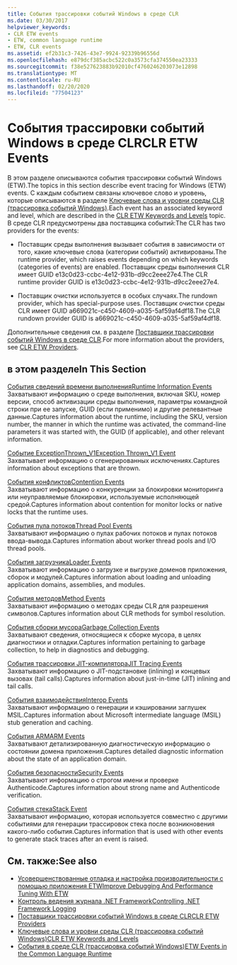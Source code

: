 ```yaml
---
title: События трассировки событий Windows в среде CLR
ms.date: 03/30/2017
helpviewer_keywords:
- CLR ETW events
- ETW, common language runtime
- ETW, CLR events
ms.assetid: ef2b31c3-7426-43e7-9924-92339b96556d
ms.openlocfilehash: e879dcf385acbc522c0a3573cfa374550ea23333
ms.sourcegitcommit: f38e527623883b92010cf4760246203073e12898
ms.translationtype: MT
ms.contentlocale: ru-RU
ms.lasthandoff: 02/20/2020
ms.locfileid: "77504123"
---
```

# <a name="clr-etw-events"></a><span data-ttu-id="8b9df-102">События трассировки событий Windows в среде CLR</span><span class="sxs-lookup"><span data-stu-id="8b9df-102">CLR ETW Events</span></span>
<span data-ttu-id="8b9df-103">В этом разделе описываются события трассировки событий Windows (ETW).</span><span class="sxs-lookup"><span data-stu-id="8b9df-103">The topics in this section describe event tracing for Windows (ETW) events.</span></span> <span data-ttu-id="8b9df-104">С каждым событием связаны ключевое слово и уровень, которые описываются в разделе [Ключевые слова и уровни среды CLR (трассировка событий Windows)](clr-etw-keywords-and-levels.md).</span><span class="sxs-lookup"><span data-stu-id="8b9df-104">Each event has an associated keyword and level, which are described in the [CLR ETW Keywords and Levels](clr-etw-keywords-and-levels.md) topic.</span></span> <span data-ttu-id="8b9df-105">В среде CLR предусмотрены два поставщика событий:</span><span class="sxs-lookup"><span data-stu-id="8b9df-105">The CLR has two providers for the events:</span></span>  
  
- <span data-ttu-id="8b9df-106">Поставщик среды выполнения вызывает события в зависимости от того, какие ключевые слова (категории событий) активированы.</span><span class="sxs-lookup"><span data-stu-id="8b9df-106">The runtime provider, which raises events depending on which keywords (categories of events) are enabled.</span></span> <span data-ttu-id="8b9df-107">Поставщик среды выполнения CLR имеет GUID e13c0d23-ccbc-4e12-931b-d9cc2eee27e4.</span><span class="sxs-lookup"><span data-stu-id="8b9df-107">The CLR runtime provider GUID is e13c0d23-ccbc-4e12-931b-d9cc2eee27e4.</span></span>  
  
- <span data-ttu-id="8b9df-108">Поставщик очистки используется в особых случаях.</span><span class="sxs-lookup"><span data-stu-id="8b9df-108">The rundown provider, which has special-purpose uses.</span></span> <span data-ttu-id="8b9df-109">Поставщик очистки среды CLR имеет GUID a669021c-c450-4609-a035-5af59af4df18.</span><span class="sxs-lookup"><span data-stu-id="8b9df-109">The CLR rundown provider GUID is a669021c-c450-4609-a035-5af59af4df18.</span></span>  
  
 <span data-ttu-id="8b9df-110">Дополнительные сведения см. в разделе [Поставщики трассировки событий Windows в среде CLR](clr-etw-providers.md).</span><span class="sxs-lookup"><span data-stu-id="8b9df-110">For more information about the providers, see [CLR ETW Providers](clr-etw-providers.md).</span></span>  
  
## <a name="in-this-section"></a><span data-ttu-id="8b9df-111">в этом разделе</span><span class="sxs-lookup"><span data-stu-id="8b9df-111">In This Section</span></span>  
 [<span data-ttu-id="8b9df-112">События сведений времени выполнения</span><span class="sxs-lookup"><span data-stu-id="8b9df-112">Runtime Information Events</span></span>](runtime-information-etw-events.md)  
 <span data-ttu-id="8b9df-113">Захватывают информацию о среде выполнения, включая SKU, номер версии, способ активизации среды выполнения, параметры командной строки при ее запуске, GUID (если применимо) и другие релевантные данные.</span><span class="sxs-lookup"><span data-stu-id="8b9df-113">Captures information about the runtime, including the SKU, version number, the manner in which the runtime was activated, the command-line parameters it was started with, the GUID (if applicable), and other relevant information.</span></span>  
  
 [<span data-ttu-id="8b9df-114">Событие ExceptionThrown_V1</span><span class="sxs-lookup"><span data-stu-id="8b9df-114">Exception Thrown_V1 Event</span></span>](exception-thrown-v1-etw-event.md)  
 <span data-ttu-id="8b9df-115">Захватывает информацию о сгенерированных исключениях.</span><span class="sxs-lookup"><span data-stu-id="8b9df-115">Captures information about exceptions that are thrown.</span></span>  
  
 [<span data-ttu-id="8b9df-116">События конфликтов</span><span class="sxs-lookup"><span data-stu-id="8b9df-116">Contention Events</span></span>](contention-etw-events.md)  
 <span data-ttu-id="8b9df-117">Захватывают информацию о конкуренции за блокировки мониторинга или неуправляемые блокировки, используемые исполняющей средой.</span><span class="sxs-lookup"><span data-stu-id="8b9df-117">Captures information about contention for monitor locks or native locks that the runtime uses.</span></span>  
  
 [<span data-ttu-id="8b9df-118">События пула потоков</span><span class="sxs-lookup"><span data-stu-id="8b9df-118">Thread Pool Events</span></span>](thread-pool-etw-events.md)  
 <span data-ttu-id="8b9df-119">Захватывают информацию о пулах рабочих потоков и пулах потоков ввода-вывода.</span><span class="sxs-lookup"><span data-stu-id="8b9df-119">Captures information about worker thread pools and I/O thread pools.</span></span>  
  
 [<span data-ttu-id="8b9df-120">События загрузчика</span><span class="sxs-lookup"><span data-stu-id="8b9df-120">Loader Events</span></span>](loader-etw-events.md)  
 <span data-ttu-id="8b9df-121">Захватывают информацию о загрузке и выгрузке доменов приложения, сборок и модулей.</span><span class="sxs-lookup"><span data-stu-id="8b9df-121">Captures information about loading and unloading application domains, assemblies, and modules.</span></span>  
  
 [<span data-ttu-id="8b9df-122">События методов</span><span class="sxs-lookup"><span data-stu-id="8b9df-122">Method Events</span></span>](method-etw-events.md)  
 <span data-ttu-id="8b9df-123">Захватывают информацию о методах среды CLR для разрешения символов.</span><span class="sxs-lookup"><span data-stu-id="8b9df-123">Captures information about CLR methods for symbol resolution.</span></span>  
  
 [<span data-ttu-id="8b9df-124">События сборки мусора</span><span class="sxs-lookup"><span data-stu-id="8b9df-124">Garbage Collection Events</span></span>](garbage-collection-etw-events.md)  
 <span data-ttu-id="8b9df-125">Захватывают сведения, относящиеся к сборке мусора, в целях диагностики и отладки.</span><span class="sxs-lookup"><span data-stu-id="8b9df-125">Captures information pertaining to garbage collection, to help in diagnostics and debugging.</span></span>  
  
 [<span data-ttu-id="8b9df-126">События трассировки JIT-компилятора</span><span class="sxs-lookup"><span data-stu-id="8b9df-126">JIT Tracing Events</span></span>](jit-tracing-etw-events.md)  
 <span data-ttu-id="8b9df-127">Захватывают информацию о JIT-подстановке (inlining) и концевых вызовах (tail calls).</span><span class="sxs-lookup"><span data-stu-id="8b9df-127">Captures information about just-in-time (JIT) inlining and tail calls.</span></span>  
  
 [<span data-ttu-id="8b9df-128">События взаимодействия</span><span class="sxs-lookup"><span data-stu-id="8b9df-128">Interop Events</span></span>](interop-etw-events.md)  
 <span data-ttu-id="8b9df-129">Захватывают информацию о генерации и кэшировании заглушек MSIL.</span><span class="sxs-lookup"><span data-stu-id="8b9df-129">Captures information about Microsoft intermediate language (MSIL) stub generation and caching.</span></span>  
  
 [<span data-ttu-id="8b9df-130">События ARM</span><span class="sxs-lookup"><span data-stu-id="8b9df-130">ARM Events</span></span>](application-domain-resource-monitoring-arm-etw-events.md)  
 <span data-ttu-id="8b9df-131">Захватывают детализированную диагностическую информацию о состоянии домена приложения.</span><span class="sxs-lookup"><span data-stu-id="8b9df-131">Captures detailed diagnostic information about the state of an application domain.</span></span>  
  
 [<span data-ttu-id="8b9df-132">События безопасности</span><span class="sxs-lookup"><span data-stu-id="8b9df-132">Security Events</span></span>](security-etw-events.md)  
 <span data-ttu-id="8b9df-133">Захватывают информацию о строгом имени и проверке Authenticode.</span><span class="sxs-lookup"><span data-stu-id="8b9df-133">Captures information about strong name and Authenticode verification.</span></span>  
  
 [<span data-ttu-id="8b9df-134">События стека</span><span class="sxs-lookup"><span data-stu-id="8b9df-134">Stack Event</span></span>](stack-etw-event.md)  
 <span data-ttu-id="8b9df-135">Захватывают информацию, которая используется совместно с другими событиями для генерации трассировок стека после возникновения какого-либо события.</span><span class="sxs-lookup"><span data-stu-id="8b9df-135">Captures information that is used with other events to generate stack traces after an event is raised.</span></span>  
  
## <a name="see-also"></a><span data-ttu-id="8b9df-136">См. также:</span><span class="sxs-lookup"><span data-stu-id="8b9df-136">See also</span></span>

- [<span data-ttu-id="8b9df-137">Усовершенствованные отладка и настройка производительности с помощью приложения ETW</span><span class="sxs-lookup"><span data-stu-id="8b9df-137">Improve Debugging And Performance Tuning With ETW</span></span>](https://docs.microsoft.com/archive/msdn-magazine/2007/april/event-tracing-improve-debugging-and-performance-tuning-with-etw)
- [<span data-ttu-id="8b9df-138">Контроль ведения журнала .NET Framework</span><span class="sxs-lookup"><span data-stu-id="8b9df-138">Controlling .NET Framework Logging</span></span>](controlling-logging.md)
- [<span data-ttu-id="8b9df-139">Поставщики трассировки событий Windows в среде CLR</span><span class="sxs-lookup"><span data-stu-id="8b9df-139">CLR ETW Providers</span></span>](clr-etw-providers.md)
- [<span data-ttu-id="8b9df-140">Ключевые слова и уровни среды CLR (трассировка событий Windows)</span><span class="sxs-lookup"><span data-stu-id="8b9df-140">CLR ETW Keywords and Levels</span></span>](clr-etw-keywords-and-levels.md)
- [<span data-ttu-id="8b9df-141">События в среде CLR (трассировка событий Windows)</span><span class="sxs-lookup"><span data-stu-id="8b9df-141">ETW Events in the Common Language Runtime</span></span>](etw-events-in-the-common-language-runtime.md)
